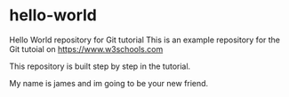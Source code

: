 # hello-world
Hello World repository for Git tutorial
This is an example repository for the Git tutoial on https://www.w3schools.com

This repository is built step by step in the tutorial.



My name is james and im going to be your new friend.
